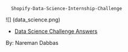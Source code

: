       Shopify-Data-Science-Internship-Challenge

![] (data_science.png)


+ [Data Science Challenge Answers](Data_Science.ipynb)

By: Nareman Dabbas
